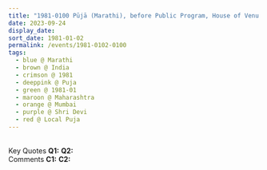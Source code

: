 ```yaml
---
title: "1981-0100 Pūjā (Marathi), before Public Program, House of Venu Narayan Phaḍake, 104, Amogh Society, U Bhadevi Road, Murar Ghag Mārg, Mumbai, Maharashtra, India"
date: 2023-09-24
display_date: 
sort_date: 1981-01-02
permalink: /events/1981-0102-0100
tags:
  - blue @ Marathi
  - brown @ India
  - crimson @ 1981
  - deeppink @ Puja
  - green @ 1981-01
  - maroon @ Maharashtra
  - orange @ Mumbai
  - purple @ Shri Devi
  - red @ Local Puja
---
```


<br>

<wave-list>
  <list-title color="DarkSeaGreen" width="55">Key Quotes</list-title>
  <list-item color="BlanchedAlmond" width="280"><b>Q1:</b> <i></i></list-item>
  <list-item color="Lavender" width="280"><b>Q2:</b> <i></i></list-item>
</wave-list>

<br>

<wave-list>
  <list-title color="DarkSeaGreen" width="55">Comments</list-title>
  <list-item color="BlanchedAlmond" width="280"><b>C1:</b> <i></i></list-item>
  <list-item color="Lavender" width="280"><b>C2:</b> <i></i></list-item>
</wave-list>